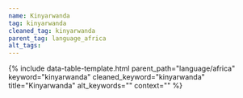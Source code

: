 ```yaml
---
name: Kinyarwanda
tag: kinyarwanda
cleaned_tag: kinyarwanda
parent_tag: language_africa
alt_tags: 
---
```


{% include data-table-template.html 
  parent_path="language/africa" 
  keyword="kinyarwanda" 
  cleaned_keyword="kinyarwanda" 
  title="Kinyarwanda"
  alt_keywords=""
  context=""
%}

